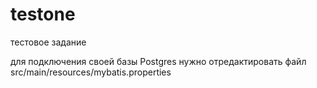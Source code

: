# testone
тестовое задание

для подключения своей базы Postgres нужно отредактировать файл src/main/resources/mybatis.properties 
